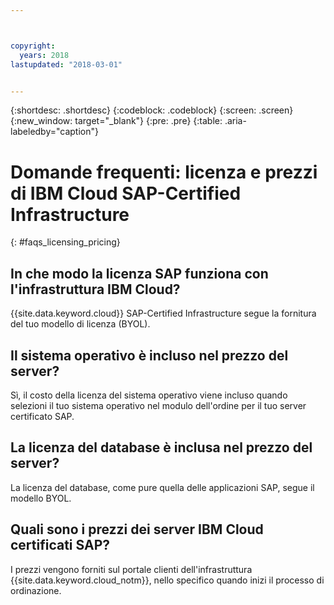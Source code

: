```yaml
---



copyright:
  years: 2018
lastupdated: "2018-03-01"


---
```


{:shortdesc: .shortdesc}
{:codeblock: .codeblock}
{:screen: .screen}
{:new_window: target="_blank"}
{:pre: .pre}
{:table: .aria-labeledby="caption"}

# Domande frequenti: licenza e prezzi di IBM Cloud SAP-Certified Infrastructure 
{: #faqs_licensing_pricing}

## In che modo la licenza SAP funziona con l'infrastruttura IBM Cloud?

{{site.data.keyword.cloud}} SAP-Certified Infrastructure segue la fornitura del tuo modello di licenza (BYOL).

## Il sistema operativo è incluso nel prezzo del server?

Sì, il costo della licenza del sistema operativo viene incluso quando selezioni il tuo sistema operativo nel modulo dell'ordine per il tuo server certificato SAP. 

## La licenza del database è inclusa nel prezzo del server?

La licenza del database, come pure quella delle applicazioni SAP, segue il modello BYOL.

## Quali sono i prezzi dei server IBM Cloud certificati SAP? 

I prezzi vengono forniti sul portale clienti dell'infrastruttura {{site.data.keyword.cloud_notm}}, nello specifico quando inizi il processo di ordinazione. 
